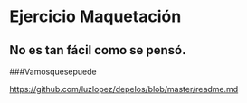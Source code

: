 # Ejercicio Maquetación
## No es tan fácil como se pensó.

###Vamosquesepuede

https://github.com/luzlopez/depelos/blob/master/readme.md